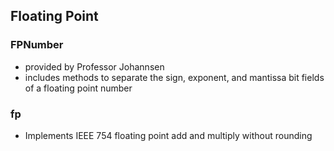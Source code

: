 ## Floating Point

### FPNumber
 - provided by Professor Johannsen
 - includes methods to separate the sign, exponent, and mantissa bit fields of a floating point number
### fp
- Implements IEEE 754 floating point add and multiply without rounding

